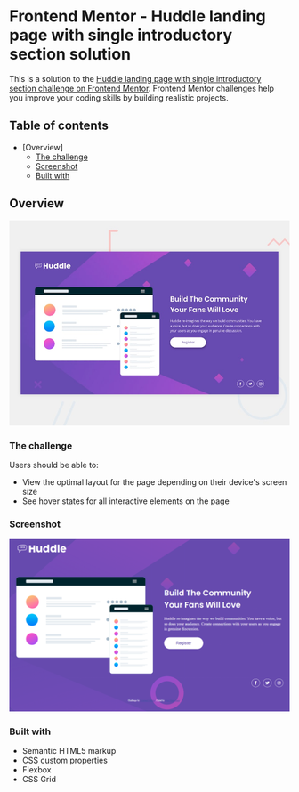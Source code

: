 # Frontend Mentor - Huddle landing page with single introductory section solution

This is a solution to the [Huddle landing page with single introductory section challenge on Frontend Mentor](https://www.frontendmentor.io/challenges/huddle-landing-page-with-a-single-introductory-section-B_2Wvxgi0). Frontend Mentor challenges help you improve your coding skills by building realistic projects. 

## Table of contents

- [Overview]
  - [The challenge](#the-challenge)
  - [Screenshot](#screenshot)
  - [Built with](#built-with)

## Overview

<img src="https://github.com/Dvid-code/Frontend-Mentor-Huddle-Landing-Page/blob/main/design/desktop-preview.jpg">

### The challenge

Users should be able to:

- View the optimal layout for the page depending on their device's screen size
- See hover states for all interactive elements on the page

### Screenshot

<img src="https://github.com/Dvid-code/Frontend-Mentor-Huddle-Landing-Page/blob/main/screenshot/landing-page.png">

### Built with

- Semantic HTML5 markup
- CSS custom properties
- Flexbox
- CSS Grid